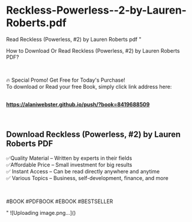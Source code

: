 # Reckless-Powerless--2-by-Lauren-Roberts.pdf
Read Reckless (Powerless, #2) by Lauren  Roberts pdf
"<p>How to Download Or Read Reckless (Powerless, #2) by Lauren  Roberts PDF?</p>
<p>&nbsp;</p>
<p>&#128293;  Special Promo! Get Free for Today's Purchase!<br />To download or Read your free Book, simply click link address here:&nbsp;<br />&nbsp;</p>
<p><a href=""https://alaniwebster.github.io/push/?book=8419688509""><strong>https://alaniwebster.github.io/push/?book=8419688509</strong></a></p>
<p>&nbsp;</p>
<h2>Download Reckless (Powerless, #2) by Lauren  Roberts PDF</h2>
<p>&#x2705;Quality Material &ndash; Written by experts in their fields<br />&#x2705;Affordable Price &ndash; Small investment for big results<br />&#x2705; Instant Access &ndash; Can be read directly anywhere and anytime<br />&#x2705; Various Topics &ndash; Business, self-development, finance, and more</p>
<p>&nbsp;</p>
<p>#BOOK #PDFBOOK #EBOOK #BESTSELLER</p>
"
![Uploading image.png…]()
